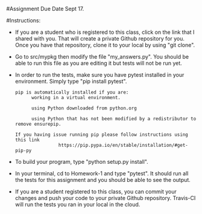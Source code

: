 #Assignment Due Date Sept 17.

#Instructions:
- If you are a student who is registered to this class, click on the link that I shared with you. That will create a private Github repository for you. Once you have that repository, clone it to your local by using "git clone".

- Go to src/mypkg then modify the file "my_answers.py". You should be able to run this file as you are editing it but tests will not be run yet.

- In order to run the tests, make sure you have pytest installed in your environment. Simply type "pip install pytest".
      
      pip is automatically installed if you are:
            working in a virtual environment.

            using Python downloaded from python.org

            using Python that has not been modified by a redistributor to remove ensurepip.
            
      If you having issue running pip please follow instructions using this link
                      https://pip.pypa.io/en/stable/installation/#get-pip-py


- To build your program, type "python setup.py install".

- In your terminal, cd to Homework-1 and type "pytest". It should run all the tests for this assignment and you should be able to see the output.

- If you are a student registered to this class, you can commit your changes and push your code to your private Github repository. Travis-CI will run the tests you ran in your local in the cloud.
